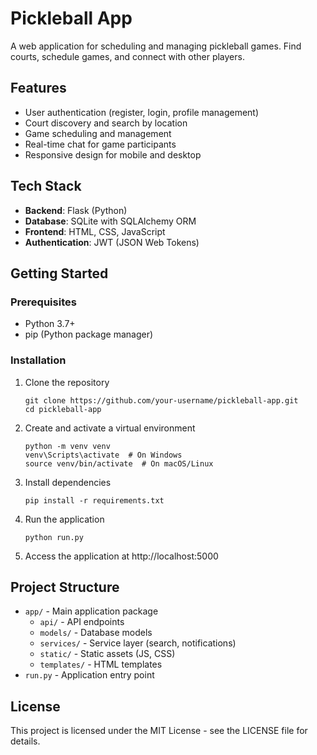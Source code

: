# Pickleball App

A web application for scheduling and managing pickleball games. Find courts, schedule games, and connect with other players.

## Features

- User authentication (register, login, profile management)
- Court discovery and search by location
- Game scheduling and management
- Real-time chat for game participants
- Responsive design for mobile and desktop

## Tech Stack

- **Backend**: Flask (Python)
- **Database**: SQLite with SQLAlchemy ORM
- **Frontend**: HTML, CSS, JavaScript
- **Authentication**: JWT (JSON Web Tokens)

## Getting Started

### Prerequisites

- Python 3.7+
- pip (Python package manager)

### Installation

1. Clone the repository

   ```
   git clone https://github.com/your-username/pickleball-app.git
   cd pickleball-app
   ```

2. Create and activate a virtual environment

   ```
   python -m venv venv
   venv\Scripts\activate  # On Windows
   source venv/bin/activate  # On macOS/Linux
   ```

3. Install dependencies

   ```
   pip install -r requirements.txt
   ```

4. Run the application

   ```
   python run.py
   ```

5. Access the application at http://localhost:5000

## Project Structure

- `app/` - Main application package
  - `api/` - API endpoints
  - `models/` - Database models
  - `services/` - Service layer (search, notifications)
  - `static/` - Static assets (JS, CSS)
  - `templates/` - HTML templates
- `run.py` - Application entry point

## License

This project is licensed under the MIT License - see the LICENSE file for details.
